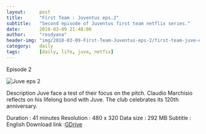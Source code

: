 ```yaml
---
layout:     post
title:      "First Team : Juventus eps.2"
subtitle:   "Second episode of Juventus first team netflix series."
date:       2018-03-09 21:48:00
author:     "rosdyana"
header-img: "img/2018-03-09-First-Team-Juventus-eps-2/first-team-juve-eps-2.JPG"
category:   daily
tags:       [daily, life, juve, netfix]
---
```


Episode 2


![Juve eps 2]({{site.url}}/img/2018-03-09-First-Team-Juventus-eps-2/first-team-juve-eps-2.JPG )


Description
Juve face a test of their focus on the pitch. Claudio Marchisio reflects on his lifelong bond with Juve. The club celebrates its 120th anniversary.

Duration : 41 minutes
Resolution : 480 x 320
Data size : 292 MB
Subtitle : English
Download link :[GDrive](https://drive.google.com/open?id=13EspP_gFFGKwCwmwu2ObwXfu47ZSUZ7y)
